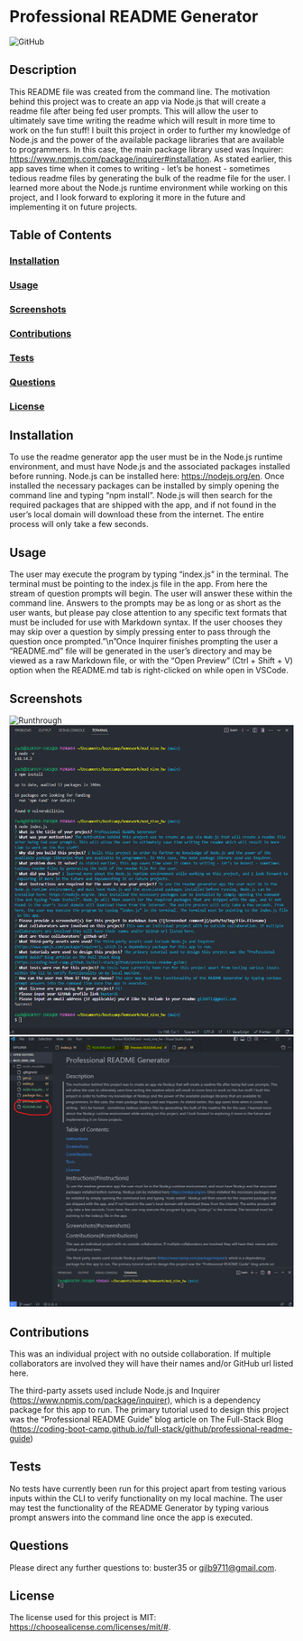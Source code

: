 # Professional README Generator
![GitHub](https://img.shields.io/github/license/buster35/README-generatorino)
## Description
This README file was created from the command line. The motivation behind this project was to create an app via Node.js that will create a readme file after being fed user prompts. This will allow the user to ultimately save time writing the readme which will result in more time to work on the fun stuff!
I built this project in order to further my knowledge of Node.js and the power of the available package libraries that are available to programmers. In this case, the main package library used was Inquirer: https://www.npmjs.com/package/inquirer#installation.
As stated earlier, this app saves time when it comes to writing - let’s be honest - sometimes tedious readme files by generating the bulk of the readme file for the user.
I learned more about the Node.js runtime environment while working on this project, and I look forward to exploring it more in the future and implementing it on future projects.
## Table of Contents
### [Installation](#installation)
### [Usage](#usage)
### [Screenshots](#screenshots)
### [Contributions](#contributions)
### [Tests](#tests)
### [Questions](#questions)
### [License](#license)
## Installation
To use the readme generator app the user must be in the Node.js runtime environment, and must have Node.js and the associated packages installed before running. Node.js can be installed here: https://nodejs.org/en. Once installed the necessary packages can be installed by simply opening the command line and typing “npm install”. Node.js will then search for the required packages that are shipped with the app, and if not found in the user’s local domain will download these from the internet. The entire process will only take a few seconds.
## Usage
The user may execute the program by typing “index.js” in the terminal. The terminal must be pointing to the index.js file in the app. From here the stream of question prompts will begin. The user will answer these within the command line. Answers to the prompts may be as long or as short as the user wants, but please pay close attention to any specific text formats that must be included for use with Markdown syntax. If the user chooses they may skip over a question by simply pressing enter to pass through the question once prompted.”\n”Once Inquirer finishes prompting the user a “README.md” file will be generated in the user’s directory and may be viewed as a raw Markdown file, or with the “Open Preview” (Ctrl + Shift + V) option when the README.md tab is right-clicked on while open in VSCode.
## Screenshots
![Runthrough]("./runthroughvideo.webm")![npm Inquirer Demo](./node-inquirer-demo.png)![Generated README.md](./generated-readme.png)
## Contributions
This was an individual project with no outside collaboration. If multiple collaborators are involved they will have their names and/or GitHub url listed here.

The third-party assets used include Node.js and Inquirer (https://www.npmjs.com/package/inquirer), which is a dependency package for this app to run.
The primary tutorial used to design this project was the “Professional README Guide” blog article on The Full-Stack Blog (https://coding-boot-camp.github.io/full-stack/github/professional-readme-guide)
## Tests
No tests have currently been run for this project apart from testing various inputs within the CLI to verify functionality on my local machine.
The user may test the functionality of the README Generator by typing various prompt answers into the command line once the app is executed.
## Questions
Please direct any further questions to: buster35 or gilb9711@gmail.com.
## License
The license used for this project is MIT: https://choosealicense.com/licenses/mit/#.
